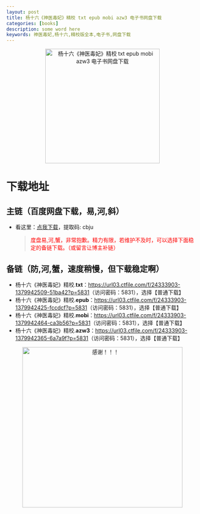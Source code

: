 ```yaml
---
layout: post
title: 杨十六《神医毒妃》精校 txt epub mobi azw3 电子书网盘下载
categories: [books]
description: some word here
keywords: 神医毒妃,杨十六,精校版全本,电子书,网盘下载
---
```


<div align="center"><img src="https://qweree.cn/wp-content/uploads/2024/10/shen-yi-du-fei-tuya.jpg" alt="杨十六《神医毒妃》精校 txt epub mobi azw3 电子书网盘下载" width="300px" height="auto"></div>

# 下载地址

## 主链（百度网盘下载，易,河,斜）

- 看这里：[点我下载](https://pan.baidu.com/s/1iMXUbSbtZQZjDcqDmnWUyw?pwd=cbju)，提取码: cbju

  > <p style="color:red" >度盘易,河,蟹，非常抱歉。精力有限，若维护不及时，可以选择下面稳定的备链下载。（或留言让博主补链）</p>

## 备链（防,河,蟹，速度稍慢，但下载稳定啊）

- 杨十六《神医毒妃》精校.**txt**：<https://url03.ctfile.com/f/24333903-1379942509-51ba42?p=5831>（访问密码：5831），选择【普通下载】
- 杨十六《神医毒妃》精校.**epub**：<https://url03.ctfile.com/f/24333903-1379942425-fccdcf?p=5831>（访问密码：5831），选择【普通下载】
- 杨十六《神医毒妃》精校.**mobi**：<https://url03.ctfile.com/f/24333903-1379942464-ca3b56?p=5831>（访问密码：5831），选择【普通下载】
- 杨十六《神医毒妃》精校.**azw3**：<https://url03.ctfile.com/f/24333903-1379942365-6a7a9f?p=5831>（访问密码：5831），选择【普通下载】

<div align="center"><img src="https://pic.imgdb.cn/item/661246bf68eb935713c7f81c.gif" alt="感谢！！！" width="420px" height="auto"/></div>
